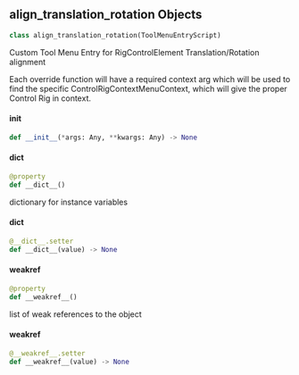 ## align_translation_rotation Objects

```python
class align_translation_rotation(ToolMenuEntryScript)
```

Custom Tool Menu Entry for RigControlElement Translation/Rotation alignment

Each override function will have a required context arg which will be used to find the
specific ControlRigContextMenuContext, which will give the proper Control Rig in context.

<a id="unreal.align_translation_rotation.__init__"></a>

#### __init__

```python
def __init__(*args: Any, **kwargs: Any) -> None
```

<a id="unreal.align_translation_rotation.__dict__"></a>

#### __dict__

```python
@property
def __dict__()
```

dictionary for instance variables

<a id="unreal.align_translation_rotation.__dict__"></a>

#### __dict__

```python
@__dict__.setter
def __dict__(value) -> None
```

<a id="unreal.align_translation_rotation.__weakref__"></a>

#### __weakref__

```python
@property
def __weakref__()
```

list of weak references to the object

<a id="unreal.align_translation_rotation.__weakref__"></a>

#### __weakref__

```python
@__weakref__.setter
def __weakref__(value) -> None
```

<a id="unreal.align_translation_all"></a>